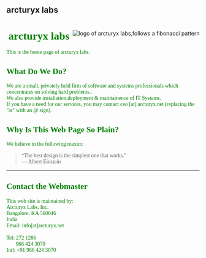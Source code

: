 ## arcturyx labs
<html>
    <img src="https://i.ibb.co/wY6sDFz/arcturyxlabs.png" align ="right" alt="logo of arcturyx labs,follows a fibonacci pattern">
    <font color ="green" face="Computer Modern">
        <center>
        <h1>arcturyx labs</h1>
        </center>
        <p>This is the home page of arcturyx labs.
        </p>
        <h2>What Do We Do?</h2>
        <p>
        We are a small, privately held firm of software and systems professionals which concentrates on solving hard problems.. 
        <br>
        We also provide installation,deployment & maintainence of IT Systems. 
        <br>
        If you have a need for our services, you may contact ceo [at] arcturyx.net (replacing the "at"
        with an @ sign).
        </p>
        <h2>Why Is This Web Page So Plain?</h2>
        <p>
        We believe in the following maxim:<br>
        <blockquote>
        “The best design is the simplest one that works.”<br>
        — Albert Einstein<br>
    </blockquote>
        </p>
        <hr>
         <h2> Contact the Webmaster</h2>
         <p>
            This web site is maintained by:<br>
            Arcturyx Labs, Inc.<br>
            Bangalore, KA 560046<br>
            India<br>
            Email: info[at]arcturyx.net<br><br>
            Tel:	272 1286<br>
            &nbsp;&nbsp; &nbsp; &nbsp;      966 424 3070<br>
            Intl:	+91 966 424 3070<br>
            </p>
    </font>
</body>    
</html>
